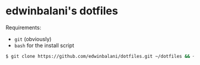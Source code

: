 # edwinbalani's dotfiles
Requirements:
 - `git` (obviously)
 - `bash` for the install script

```bash
$ git clone https://github.com/edwinbalani/dotfiles.git ~/dotfiles && ~/dotfiles/install.sh
```
